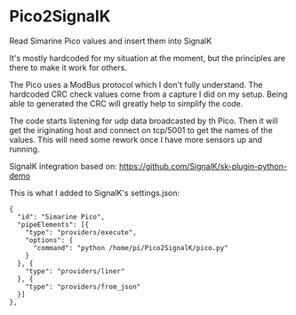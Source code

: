 # Pico2SignalK
Read Simarine Pico values and insert them into SignalK

It's mostly hardcoded for my situation at the moment, but the principles are there to make it work for others.

The Pico uses a ModBus protocol which I don't fully understand. The hardcoded CRC check values come from a capture I did on my setup. Being able to generated the CRC will greatly help to simplify the code.

The code starts listening for udp data broadcasted by th Pico.
Then it will get the iriginating host and connect on tcp/5001 to get the names of the values.
This will need some rework once I have more sensors up and running.

SignalK integration based on:
  https://github.com/SignalK/sk-plugin-python-demo

This is what I added to SignalK's settings.json:

    {
      "id": "Simarine Pico",
      "pipeElements": [{
        "type": "providers/execute",
        "options": {
          "command": "python /home/pi/Pico2SignalK/pico.py"
        }
      }, {
        "type": "providers/liner"
      }, {
        "type": "providers/from_json"
      }]
    },

